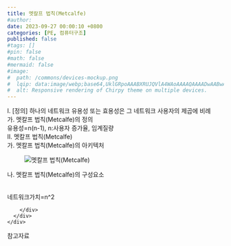 ```yaml
---
title: 멧칼프 법칙(Metcalfe)
#author: 
date: 2023-09-27 00:00:10 +0800
categories: [PE, 컴퓨터구조]
published: false
#tags: []
#pin: false
#math: false
#mermaid: false
#image:
#  path: /commons/devices-mockup.png
#  lqip: data:image/webp;base64,UklGRpoAAABXRUJQVlA4WAoAAAAQAAAADwAABwAAQUxQSDIAAAARL0AmbZurmr57yyIiqE8oiG0bejIYEQTgqiDA9vqnsUSI6H+oAERp2HZ65qP/VIAWAFZQOCBCAAAA8AEAnQEqEAAIAAVAfCWkAALp8sF8rgRgAP7o9FDvMCkMde9PK7euH5M1m6VWoDXf2FkP3BqV0ZYbO6NA/VFIAAAA
#  alt: Responsive rendering of Chirpy theme on multiple devices.
---
```


<div class="post-wrap">
  <div class="para">
    <div class="para-title">
      I. [정의] 하나의 네트워크 유용성 또는 효용성은 그 네트워크 사용자의 제곱에 비례
    </div>
    <div class="para-cntnt">
      <div class="para">
        <div class="para-title">
          가. 멧칼프 법칙(Metcalfe)의 정의
        </div>
        <div class="para-cntnt">
          유용성=n(n-1), n:사용자 증가율, 임계질량
        </div>
      </div>
    </div>
  </div>
  
  <div class="para">
    <div class="para-title">
      II. 멧칼프 법칙(Metcalfe)
    </div>
    <div class="para-cntnt">
      <div class="para">
        <div class="para-title">
          가. 멧칼프 법칙(Metcalfe)의 아키텍처
        </div>
        <div class="para-cntnt">
          <figure class="post-figure">
            <img src="/assets/img/posts/멧칼프-법칙(Metcalfe).png" alt="멧칼프 법칙(Metcalfe)">
<!--            <figcaption>Source: Unveiling the Metaverse: Exploring Emerging Trends, Multifaceted Perspectives, and Future Challenges</figcaption>-->
          </figure>
        </div>
      </div>
      <div class="para">
        <div class="para-title">
          나. 멧칼프 법칙(Metcalfe)의 구성요소
        </div>
        <div class="para-cntnt">
          <table class="post-table">
          </table>
          네트워크가치=n^2

        </div>
      </div>
    </div>
  </div>

  <div class="refr-wrap">
    <div class="refr-title">
        참고자료
    </div>
    <ol class="refr-list">
    <!--    <li>(나현식, 최대선) <a target="_blank" href="https://scienceon.kisti.re.kr/commons/util/originalView.do?cn=JAKO202225948430499&oCn=JAKO202225948430499&dbt=JAKO&journal=NJOU00291864">메타버스 보안 위협 요소 및 대응 방안 검토</a></li>-->
    <!--    <li>(M. Uddin, S. Manickam, H. Ullah, M. Obaidat and A. Dandoush) <a target="_blank" href="https://ieeexplore.ieee.org/abstract/document/10138386">Unveiling the Metaverse: Exploring Emerging Trends, Multifaceted Perspectives, and Future Challenges</a></li>-->
    </ol>
  </div>
</div>
